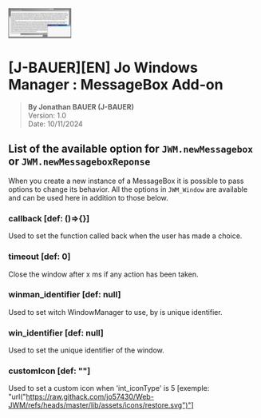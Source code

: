 <img src="assets/logo_long.png" alt="Logo du script 'JWM-MB'" width="25%"/>

# [J-BAUER][EN] Jo Windows Manager : MessageBox Add-on

> **By Jonathan BAUER (J-BAUER)**</br>
> Version: 1.0</br>
> Date: 10/11/2024


## List of the available option for `JWM.newMessagebox` or `JWM.newMessageboxReponse`
When you create a new instance of a MessageBox it is possible to pass options to change its behavior.
All the options in `JWM_Window` are available and can be used here in addition to those below.

### callback [def: ()=>{}]
Used to set the function called back when the user has made a choice.

### timeout [def: 0]
Close the window after x ms if any action has been taken.

### winman_identifier [def: null]
Used to set witch WindowManager to use, by is unique identifier.

### win_identifier [def: null]
Used to set the unique identifier of the window.

### customIcon [def: ""]
Used to set a custom icon when 'int_iconType' is 5 [exemple: "url("https://raw.githack.com/jo57430/Web-JWM/refs/heads/master/lib/assets/icons/restore.svg")"]
